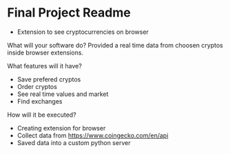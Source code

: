# Final Project Readme

- Extension to see cryptocurrencies on browser

What will your software do? 
Provided a real time data from choosen cryptos inside browser extensions.

What features will it have? 
- Save prefered cryptos
- Order cryptos
- See real time values and market
- Find exchanges

How will it be executed?
- Creating extension for browser 
- Collect data from https://www.coingecko.com/en/api
- Saved data into a custom python server
